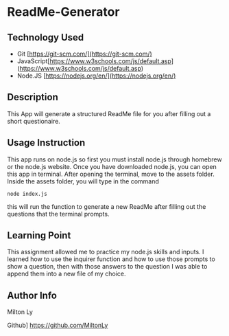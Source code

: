 # ReadMe-Generator

## Technology Used

- Git  [https://git-scm.com/](https://git-scm.com/)
- JavaScript[https://www.w3schools.com/js/default.asp]
(https://www.w3schools.com/js/default.asp)
- Node.JS [https://nodejs.org/en/](https://nodejs.org/en/)

## Description

This App will generate a structured ReadMe file for you after filling out a short questionaire.

## Usage Instruction

This app runs on node.js so first you must install node.js through homebrew or the node.js website. Once you have downloaded node.js, you can open this app in terminal. After opening the terminal, move to the assets folder. Inside the assets folder, you will type in the command 

```node index.js ```

this will run the function to generate a new ReadMe after filling out the questions that the terminal prompts.

## Learning Point

This assignment allowed me to practice my node.js skills and inputs. I learned how to use the inquirer function and how to use those prompts to show a question, then with those answers to the question I was able to append them into a new file of my choice.

## Author Info

Milton Ly

Github] https://github.com/MiltonLy
